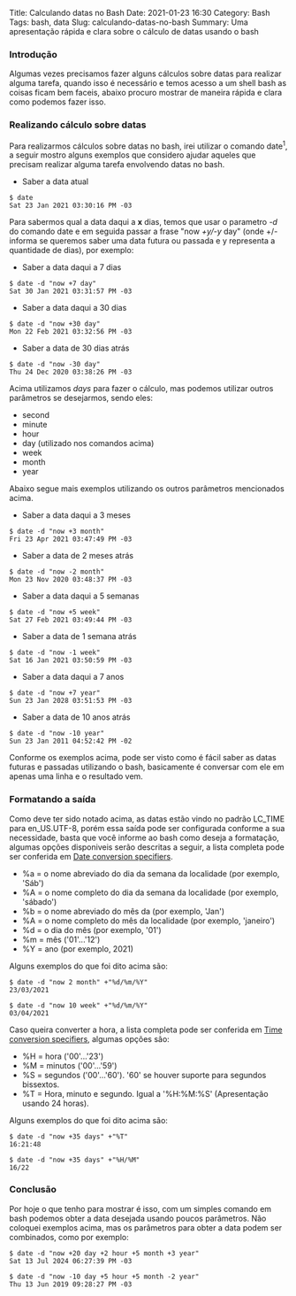 Title: Calculando datas no Bash
Date: 2021-01-23 16:30
Category: Bash
Tags: bash, data
Slug: calculando-datas-no-bash
Summary: Uma apresentação rápida e clara sobre o cálculo de datas usando o bash

### Introdução
Algumas vezes precisamos fazer alguns cálculos sobre datas para realizar alguma tarefa, quando isso é necessário e temos acesso a um shell bash as coisas ficam bem faceis, abaixo procuro mostrar de maneira rápida e clara como podemos fazer isso.

### Realizando cálculo sobre datas
Para realizarmos cálculos sobre datas no bash, irei utilizar o comando date<sup>1</sup>, a seguir mostro alguns exemplos que considero ajudar aqueles que precisam realizar alguma tarefa envolvendo datas no bash.
* Saber a data atual
```
$ date
Sat 23 Jan 2021 03:30:16 PM -03
```
Para sabermos qual a data daqui a **x** dias, temos que usar o parametro *-d* do comando date e em seguida passar a frase "now *+y/-y* day" (onde +/- informa se queremos saber uma data futura ou passada e y representa a quantidade de dias), por exemplo:
* Saber a data daqui a 7 dias
```
$ date -d "now +7 day"
Sat 30 Jan 2021 03:31:57 PM -03
```
* Saber a data daqui a 30 dias
```
$ date -d "now +30 day" 
Mon 22 Feb 2021 03:32:56 PM -03
```
* Saber a data de 30 dias atrás
```
$ date -d "now -30 day" 
Thu 24 Dec 2020 03:38:26 PM -03
```
Acima utilizamos *days* para fazer o cálculo, mas podemos utilizar outros parâmetros se desejarmos, sendo eles:
* second
* minute
* hour
* day (utilizado nos comandos acima)
* week
* month
* year

Abaixo segue mais exemplos utilizando os outros parâmetros mencionados acima.
* Saber a data daqui a 3 meses
```
$ date -d "now +3 month"
Fri 23 Apr 2021 03:47:49 PM -03
```
* Saber a data de 2 meses atrás
```
$ date -d "now -2 month"
Mon 23 Nov 2020 03:48:37 PM -03
```
* Saber a data daqui a 5 semanas
```
$ date -d "now +5 week"
Sat 27 Feb 2021 03:49:44 PM -03
```
* Saber a data de 1 semana atrás
```
$ date -d "now -1 week"
Sat 16 Jan 2021 03:50:59 PM -03
```
* Saber a data daqui a 7 anos
```
$ date -d "now +7 year"
Sun 23 Jan 2028 03:51:53 PM -03
```
* Saber a data de 10 anos atrás
```
$ date -d "now -10 year"
Sun 23 Jan 2011 04:52:42 PM -02
```
Conforme os exemplos acima, pode ser visto como é fácil saber as datas futuras e passadas utilizando o bash, basicamente é conversar com ele em apenas uma linha e o resultado vem.

### Formatando a saída
Como deve ter sido notado acima, as datas estão vindo no padrão LC_TIME para en_US.UTF-8, porém essa saída pode ser configurada conforme a sua necessidade, basta que você informe ao bash como deseja a formatação, algumas opções disponiveis serão descritas a seguir, a lista completa pode ser conferida em [Date conversion specifiers](https://www.gnu.org/software/coreutils/manual/html_node/Date-conversion-specifiers.html#Date-conversion-specifiers).
* %a = o nome abreviado do dia da semana da localidade (por exemplo, 'Sáb')
* %A = o nome completo do dia da semana da localidade (por exemplo, 'sábado')
* %b = o nome abreviado do mês da (por exemplo, 'Jan')
* %A = o nome completo do mês da localidade (por exemplo, 'janeiro')
* %d = o dia do mês (por exemplo, '01')
* %m = mês ('01'...'12')
* %Y = ano (por exemplo, 2021)

Alguns exemplos do que foi dito acima são:
```
$ date -d "now 2 month" +"%d/%m/%Y"
23/03/2021
```
```
$ date -d "now 10 week" +"%d/%m/%Y"
03/04/2021
```

Caso queira converter a hora, a lista completa pode ser conferida em [Time conversion specifiers](https://www.gnu.org/software/coreutils/manual/html_node/Time-conversion-specifiers.html#Time-conversion-specifiers), algumas opções são:
* %H = hora ('00'...'23')
* %M = minutos ('00'...'59')
* %S = segundos ('00'...'60'). '60' se houver suporte para segundos bissextos.
* %T = Hora, minuto e segundo. Igual a '%H:%M:%S' (Apresentação usando 24 horas).

Alguns exemplos do que foi dito acima são:
```
$ date -d "now +35 days" +"%T"
16:21:48
```
```
$ date -d "now +35 days" +"%H/%M"
16/22
```

### Conclusão
Por hoje o que tenho para mostrar é isso, com um simples comando em bash podemos obter a data desejada usando poucos parâmetros.
Não coloquei exemplos acima, mas os parâmetros para obter a data podem ser combinados, como por exemplo:
```
$ date -d "now +20 day +2 hour +5 month +3 year"
Sat 13 Jul 2024 06:27:39 PM -03
```
```
$ date -d "now -10 day +5 hour +5 month -2 year"
Thu 13 Jun 2019 09:28:27 PM -03
```
